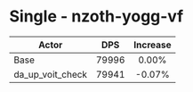 # Single - nzoth-yogg-vf
| Actor | DPS | Increase |
|---|:---:|:---:|
|Base|79996|0.00%|
|da_up_voit_check|79941|-0.07%|
